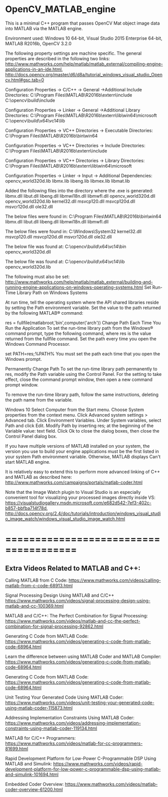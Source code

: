# OpenCV_MATLAB_engine
This is a minimal C++ program that passes OpenCV Mat object image data into MATLAB via the MATLAB engine.

Environment used:
Windows 10 64-bit, 
Visual Studio 2015 Enterprise 64-bit, 
MATLAB R2016b, 
OpenCV 3.2.0

The following property settings are machine specific. The general properties are described in the following two links:
http://www.mathworks.com/help/matlab/matlab_external/compiling-engine-applications-in-an-ide.html, 
http://docs.opencv.org/master/d6/d8a/tutorial_windows_visual_studio_Opencv.html#gsc.tab=0

Configuration Properties -> C/C++ -> General ->Additional Include Directories:
C:\Program Files\MATLAB\R2016b\extern\include
C:\opencv\build\include

Configuration Properties -> Linker -> General ->Additional Library Directories:
C:\Program Files\MATLAB\R2016b\extern\lib\win64\microsoft
C:\opencv\build\x64\vc14\lib

Configuration Properties -> VC++ Directories -> Executable Directories:
C:\Program Files\MATLAB\R2016b\bin\win64

Configuration Properties -> VC++ Directories -> Include Directories:
C:\Program Files\MATLAB\R2016b\extern\include

Configuration Properties -> VC++ Directories -> Library Directories:
C:\Program Files\MATLAB\R2016b\extern\lib\win64\microsoft

Configuration Properties -> Linker -> Input -> Additional Dependencies:
opencv_world320d.lib
libmx.lib
libeng.lib
libmex.lib
libmat.lib

Added the following files into the directory where the .exe is generated:
libmx.dll
libut.dll
libeng.dll
libmwi18n.dll
libmwfl.dll
opencv_world320d.dll
opencv_world320d.lib
kernel32.dll
msvcp120.dll
msvcp120d.dll
msvcr120d.dll
ole32.dll

The below files were found in: C:\Program Files\MATLAB\R2016b\bin\win64
libmx.dll
libut.dll
libeng.dll
libmwi18n.dll
libmwfl.dll

The below files were found in: C:\Windows\System32
kernel32.dll
msvcp120.dll
msvcp120d.dll
msvcr120d.dll
ole32.dll

The below file was found at: C:\opencv\build\x64\vc14\bin
opencv_world320d.dll

The below file was found at: C:\opencv\build\x64\vc14\lib
opencv_world320d.lib

The following must also be set: 
http://www.mathworks.com/help/matlab/matlab_external/building-and-running-engine-applications-on-windows-operating-systems.html
Set Run-Time Library Path on Windows Systems

At run time, tell the operating system where the API shared libraries reside by setting the Path environment variable. Set the value to the path returned by the following MATLAB® command:

res = fullfile(matlabroot,'bin',computer('arch'))
Change Path Each Time You Run the Application
To set the run-time library path from the Windows® command prompt, type the following command, where res is the value returned from the fullfile command. Set the path every time you open the Windows Command Processor.

set PATH=res;%PATH%
You must set the path each time that you open the Windows prompt.

Permanently Change Path
To set the run-time library path permanently to res, modify the Path variable using the Control Panel. For the setting to take effect, close the command prompt window, then open a new command prompt window.

To remove the run-time library path, follow the same instructions, deleting the path name from the variable.

Windows 10
Select Computer from the Start menu.
Choose System properties from the context menu.
Click Advanced system settings > Advanced tab.
Click Environment Variables.
Under System variables, select Path and click Edit.
Modify Path by inserting res; at the beginning of the Variable value: text field.
Click Ok to close the dialog boxes, then close the Control Panel dialog box.

If you have multiple versions of MATLAB installed on your system, the version you use to build your engine applications must be the first listed in your system Path environment variable. Otherwise, MATLAB displays Can't start MATLAB engine.

It is relatively easy to extend this to perform more advanced linking of C++ and MATLAB as described here:
http://www.mathworks.com/campaigns/portals/matlab-coder.html

Note that the Image Watch plugin to Visual Studio is an especially convenient tool for visualizing your processed images directly inside VS: https://visualstudiogallery.msdn.microsoft.com/e682d542-7ef3-402c-b857-bbfba714f78d, http://docs.opencv.org/2.4/doc/tutorials/introduction/windows_visual_studio_image_watch/windows_visual_studio_image_watch.html

======================================
======================================
Extra Videos Related to MATLAB and C++:
--------------------------------------
Calling MATLAB from C Code:
https://www.mathworks.com/videos/calling-matlab-from-c-code-68913.html

Signal Processing Design Using MATLAB and C/C++
https://www.mathworks.com/videos/signal-processing-design-using-matlab-and-cc-100369.html

MATLAB and C/C++: The Perfect Combination for Signal Processing:
https://www.mathworks.com/videos/matlab-and-cc-the-perfect-combination-for-signal-processing-92862.html

Generating C Code from MATLAB Code:
https://www.mathworks.com/videos/generating-c-code-from-matlab-code-68964.html

Learn the difference between using MATLAB Coder and MATLAB Compiler:
https://www.mathworks.com/videos/generating-c-code-from-matlab-code-68964.html

Generating C Code from MATLAB Code:
https://www.mathworks.com/videos/generating-c-code-from-matlab-code-68964.html

Unit Testing Your Generated Code Using MATLAB Coder:
https://www.mathworks.com/videos/unit-testing-your-generated-code-using-matlab-coder-115873.html

Addressing Implementation Constraints Using MATLAB Coder:
https://www.mathworks.com/videos/addressing-implementation-constraints-using-matlab-coder-119134.html

MATLAB for C/C++ Programmers:
https://www.mathworks.com/videos/matlab-for-cc-programmers-81699.html

Rapid Development Platform for Low-Power C-Programmable DSP Using MATLAB and Simulink:
https://www.mathworks.com/videos/rapid-development-platform-for-low-power-c-programmable-dsp-using-matlab-and-simulink-101694.html

Embedded Coder Overview:
https://www.mathworks.com/videos/matlab-coder-overview-61200.html







